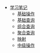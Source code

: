 <!-- 这个文件为整个项目的菜单目录 -->
- [学习笔记](docs/m0-basic/01-basic-operate.md)
    - [基础操作](docs/m0-basic/01-basic-operate.md)
    - [基础查询](docs/m0-basic/02-basic-query.md)
    - [组合查询](docs/m0-basic/03-combine-query.md)
    - [聚合查询](docs/m0-basic/04-aggregation.md)
    - [映射](docs/m0-basic/05-mapping.md)
    - [中级操作](docs/m0-basic/06-intermediate-query.md)
<!-- - [快速开始](docs/m1-quickstart/01-index.md)
    - [基础操作](docs/m1-quickstart/02-base.md)
- [ElaticSearch设置](docs/m2-setup/01-index.md)
    - [安装ElasticSearch](docs/m2-setup/02-install.md)
    - [配置ElasticSearch](docs/m2-setup/03-configure.md)
    - [ElasticSearch重要配置](docs/m2-setup/04-important.md)
- [索引模块](docs/m3-index/01-index-module.md)
    - [解析](docs/m3-index/02-analysis.md)
- [DSL查询](docs/m11-query-dsl/01-query-dsl.md) -->